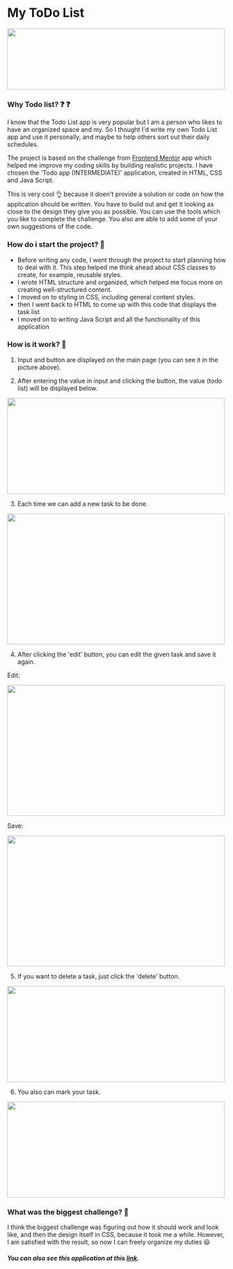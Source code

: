 # My ToDo List

<img src="https://user-images.githubusercontent.com/58802893/230598907-91940c08-2fc9-4bc7-9aba-7301578da023.png" width="500" height="140" />

### Why Todo list? ❓ ❓

I know that the Todo List app is very popular but I am a person who likes to have an organized space and my. So I thought I'd write my own Todo List app and use it personally, and maybe to help others sort out their daily schedules.

The project is based on the challenge from [Frontend Mentor](https://www.frontendmentor.io/) app which helped me improve my coding skills by building realistic projects. I have chosen the 'Todo app (INTERMEDIATE)' application, created in HTML, CSS and Java Script.

This is very cool 👌  because it doen't provide a solution or code on how the application should be written. You have to build out and get it looking as close to the design they give you as possible. You can use the tools which you like to complete the challenge. You also are able to add some of your own suggestions of the code. 

### How do i start the project? 🧐

* Before writing any code, I went through the project to start planning how to deal with it. This step helped me think ahead about CSS classes to create, for example, reusable styles.
* I wrote HTML structure and organized, which helped me focus more on creating well-structured content.
* I moved on to styling in CSS, including general content styles.
* then I went back to HTML to come up with this code that displays the task list
* I moved on to writing Java Script and all the functionality of this application

### How is it work? 🤔

1. Input and button are displayed on the main page (you can see it in the picture above).

2. After entering the value in input and clicking the button, the value (todo list) will be displayed below.

<img src="https://user-images.githubusercontent.com/58802893/230600712-f63a1f6a-973b-4e97-bc33-bbb24b59e3af.png" width="500" height="220" />

3. Each time we can add a new task to be done.

<img src="https://user-images.githubusercontent.com/58802893/230600988-3255baa6-8e69-4a84-9c26-42da2a6ad3a6.png" width="500" height="300" />

4. After clicking the 'edit' button, you can edit the given task and save it again.

Edit: 

<img src="https://user-images.githubusercontent.com/58802893/230601175-a873322d-bee5-42b4-81e3-2ebbc08f253f.png" width="500" height="300" />

Save: 

<img src="https://user-images.githubusercontent.com/58802893/230601296-12cd86fc-8f06-43d2-bb48-61f7c094ae39.png" width="500" height="300" />

5. If you want to delete a task, just click the 'delete' button.

<img src="https://user-images.githubusercontent.com/58802893/230600712-f63a1f6a-973b-4e97-bc33-bbb24b59e3af.png" width="500" height="220" />

6. You also can mark your task.

<img src="https://user-images.githubusercontent.com/58802893/231712672-3bb6fdd2-1e41-401c-9963-feacf17427cf.png" width="500" height="220" />

### What was the biggest challenge? 🤯
I think the biggest challenge was figuring out how it should work and look like, and then the design itself in CSS, because it took me a while. However, I am satisfied with the result, so now I can freely organize my duties 😃

##### You can also see this application at this [link](https://codesandbox.io/s/todo-list-forked-t9nvhs?file=/index.html).
